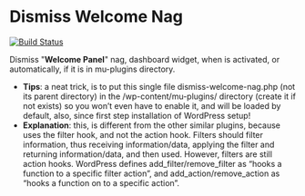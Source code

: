 # Dismiss Welcome Nag
[![Build Status](https://travis-ci.org/luciano-croce/dismiss-welcome-nag.svg?branch=master)](https://travis-ci.org/luciano-croce/dismiss-welcome-nag)

Dismiss "<strong>Welcome Panel</strong>" nag, dashboard widget, when is activated, or automatically, if it is in mu-plugins directory.
* <strong>Tips</strong>: a neat trick, is to put this single file dismiss-welcome-nag.php (not its parent directory) in the /wp-content/mu-plugins/ directory (create it if not exists) so you won’t even have to enable it, and will be loaded by default, also, since first step installation of WordPress setup!
* <strong>Explanation</strong>: this, is different from the other similar plugins, because uses the filter hook, and not the action hook. Filters should filter information, thus receiving information/data, applying the filter and returning information/data, and then used. However, filters are still action hooks. WordPress defines add_filter/remove_filter as “hooks a function to a specific filter action”, and add_action/remove_action as “hooks a function on to a specific action”.
